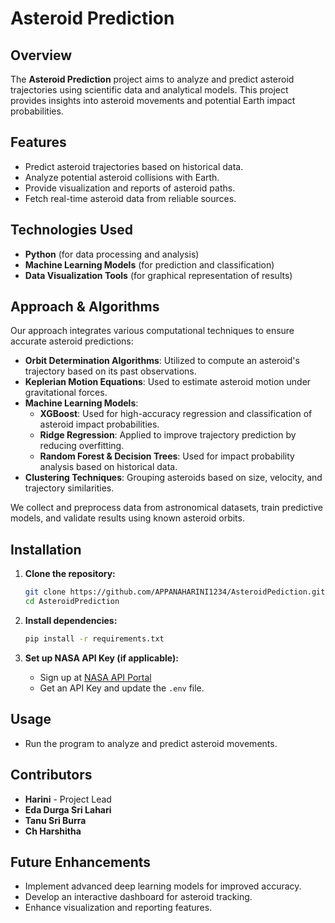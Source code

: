 # Asteroid Prediction

## Overview

The **Asteroid Prediction** project aims to analyze and predict asteroid trajectories using scientific data and analytical models. This project provides insights into asteroid movements and potential Earth impact probabilities.

## Features

- Predict asteroid trajectories based on historical data.
- Analyze potential asteroid collisions with Earth.
- Provide visualization and reports of asteroid paths.
- Fetch real-time asteroid data from reliable sources.

## Technologies Used

- **Python** (for data processing and analysis)
- **Machine Learning Models** (for prediction and classification)
- **Data Visualization Tools** (for graphical representation of results)

## Approach & Algorithms

Our approach integrates various computational techniques to ensure accurate asteroid predictions:

- **Orbit Determination Algorithms**: Utilized to compute an asteroid's trajectory based on its past observations.
- **Keplerian Motion Equations**: Used to estimate asteroid motion under gravitational forces.
- **Machine Learning Models**:
  - **XGBoost**: Used for high-accuracy regression and classification of asteroid impact probabilities.
  - **Ridge Regression**: Applied to improve trajectory prediction by reducing overfitting.
  - **Random Forest & Decision Trees**: Used for impact probability analysis based on historical data.
- **Clustering Techniques**: Grouping asteroids based on size, velocity, and trajectory similarities.

We collect and preprocess data from astronomical datasets, train predictive models, and validate results using known asteroid orbits.

## Installation

1. **Clone the repository:**

   ```bash
   git clone https://github.com/APPANAHARINI1234/AsteroidPediction.git
   cd AsteroidPrediction
   ```

2. **Install dependencies:**

   ```bash
   pip install -r requirements.txt
   ```

3. **Set up NASA API Key (if applicable):**

   - Sign up at [NASA API Portal](https://api.nasa.gov/)
   - Get an API Key and update the `.env` file.

## Usage

- Run the program to analyze and predict asteroid movements.

## Contributors

- **Harini** - Project Lead
- **Eda Durga Sri Lahari** 
- **Tanu Sri Burra** 
- **Ch Harshitha** 

## Future Enhancements

- Implement advanced deep learning models for improved accuracy.
- Develop an interactive dashboard for asteroid tracking.
- Enhance visualization and reporting features.


